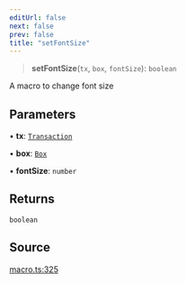 ```yaml
---
editUrl: false
next: false
prev: false
title: "setFontSize"
---
```


> **setFontSize**(`tx`, `box`, `fontSize`): `boolean`

A macro to change font size

## Parameters

• **tx**: [`Transaction`](/api-core/classes/transaction/)

• **box**: [`Box`](/api-core/classes/box/)

• **fontSize**: `number`

## Returns

`boolean`

## Source

[macro.ts:325](https://github.com/dgmjs/dgmjs/blob/main/packages/core/src/macro.ts#L325)
